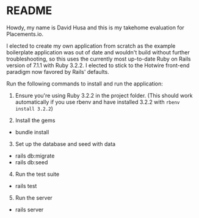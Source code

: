 # README

Howdy, my name is David Husa and this is my takehome evaluation for Placements.io.

I elected to create my own application from scratch as the example boilerplate application was out of date and wouldn't build without further troubleshooting, so this uses the currently most up-to-date Ruby on Rails version of 7.1.1 with Ruby 3.2.2.  I elected to stick to the Hotwire front-end paradigm now favored by Rails' defaults.

Run the following commands to install and run the application:
1) Ensure you're using Ruby 3.2.2 in the project folder. (This should work automatically if you use rbenv and have installed 3.2.2 with `rbenv install 3.2.2`)

2) Install the gems
* bundle install

3) Set up the database and seed with data
* rails db:migrate
* rails db:seed

4) Run the test suite
* rails test

5) Run the server
* rails server
